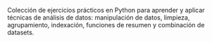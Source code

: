 Colección de ejercicios prácticos en Python para aprender y aplicar técnicas de análisis de datos: manipulación de datos, limpieza, agrupamiento, indexación, funciones de resumen y combinación de datasets.
